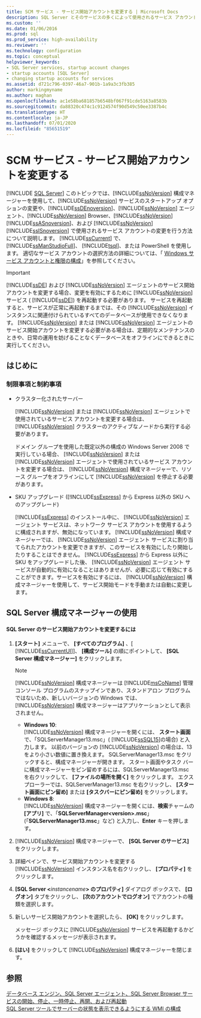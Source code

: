 ```yaml
---
title: SCM サービス - サービス開始アカウントを変更する | Microsoft Docs
description: SQL Server とそのサービスの多くによって使用されるサービス アカウントを変更する方法について説明します。 サービス アカウントの変更に関する制限事項と制約事項について説明します。
ms.custom: ''
ms.date: 01/06/2016
ms.prod: sql
ms.prod_service: high-availability
ms.reviewer: ''
ms.technology: configuration
ms.topic: conceptual
helpviewer_keywords:
- SQL Server services, startup account changes
- startup accounts [SQL Server]
- changing startup accounts for services
ms.assetid: d721c796-0397-46a7-901b-1a9a3c3fb385
author: markingmyname
ms.author: maghan
ms.openlocfilehash: ac1e58ba681857b6548bf067f91cde5163a8583b
ms.sourcegitcommit: da88320c474c1c9124574f90d549c50ee3387b4c
ms.translationtype: HT
ms.contentlocale: ja-JP
ms.lasthandoff: 07/01/2020
ms.locfileid: "85651519"
---
```

# <a name="scm-services---change-the-service-startup-account"></a>SCM サービス - サービス開始アカウントを変更する
 [!INCLUDE [SQL Server](../../includes/applies-to-version/sqlserver.md)]
  このトピックでは、[!INCLUDE[ssNoVersion](../../includes/ssnoversion-md.md)] 構成マネージャーを使用して、[!INCLUDE[ssNoVersion](../../includes/ssnoversion-md.md)] サービスのスタートアップ オプションの変更や、[!INCLUDE[ssDEnoversion](../../includes/ssdenoversion-md.md)]、[!INCLUDE[ssNoVersion](../../includes/ssnoversion-md.md)] エージェント、[!INCLUDE[ssNoVersion](../../includes/ssnoversion-md.md)] Browser、[!INCLUDE[ssNoVersion](../../includes/ssnoversion-md.md)] [!INCLUDE[ssASnoversion](../../includes/ssasnoversion-md.md)]、および [!INCLUDE[ssNoVersion](../../includes/ssnoversion-md.md)] [!INCLUDE[ssISnoversion](../../includes/ssisnoversion-md.md)] で使用されるサービス アカウントの変更を行う方法について説明します。 [!INCLUDE[ssCurrent](../../includes/sscurrent-md.md)] で、 [!INCLUDE[ssManStudioFull](../../includes/ssmanstudiofull-md.md)]、 [!INCLUDE[tsql](../../includes/tsql-md.md)]、または PowerShell を使用します。 適切なサービス アカウントの選択方法の詳細については、「 [Windows サービス アカウントと権限の構成](../../database-engine/configure-windows/configure-windows-service-accounts-and-permissions.md)」を参照してください。  
  
> [!IMPORTANT]  
>  [!INCLUDE[ssDE](../../includes/ssde-md.md)] および [!INCLUDE[ssNoVersion](../../includes/ssnoversion-md.md)] エージェントのサービス開始アカウントを変更する場合、変更を有効にするために [!INCLUDE[ssNoVersion](../../includes/ssnoversion-md.md)] サービス ( [!INCLUDE[ssDE](../../includes/ssde-md.md)]) を再起動する必要があります。 サービスを再起動すると、サービスが正常に再起動するまでは、その [!INCLUDE[ssNoVersion](../../includes/ssnoversion-md.md)] インスタンスに関連付けられているすべてのデータベースが使用できなくなります。 [!INCLUDE[ssNoVersion](../../includes/ssnoversion-md.md)] または [!INCLUDE[ssNoVersion](../../includes/ssnoversion-md.md)] エージェントのサービス開始アカウントを変更する必要がある場合は、定期的なメンテナンスのときや、日常の運用を妨げることなくデータベースをオフラインにできるときに実行してください。  
  
##  <a name="before-you-begin"></a><a name="BeforeYouBegin"></a> はじめに  
  
###  <a name="limitations-and-restrictions"></a><a name="Restrictions"></a> 制限事項と制約事項  
  
-   クラスター化されたサーバー  
  
     [!INCLUDE[ssNoVersion](../../includes/ssnoversion-md.md)] または [!INCLUDE[ssNoVersion](../../includes/ssnoversion-md.md)] エージェントで使用されているサービス アカウントを変更する場合は、 [!INCLUDE[ssNoVersion](../../includes/ssnoversion-md.md)] クラスターのアクティブなノードから実行する必要があります。  
  
     ドメイン グループを使用した既定以外の構成の Windows Server 2008 で実行している場合、 [!INCLUDE[ssNoVersion](../../includes/ssnoversion-md.md)] または [!INCLUDE[ssNoVersion](../../includes/ssnoversion-md.md)] エージェントで使用されているサービス アカウントを変更する場合は、 [!INCLUDE[ssNoVersion](../../includes/ssnoversion-md.md)] 構成マネージャーで、リソース グループをオフラインにして [!INCLUDE[ssNoVersion](../../includes/ssnoversion-md.md)] を停止する必要があります。  
  
-   SKU アップグレード ([!INCLUDE[ssExpress](../../includes/ssexpress-md.md)] から Express 以外の SKU へのアップグレード)  
  
     [!INCLUDE[ssExpress](../../includes/ssexpress-md.md)] のインストール中に、 [!INCLUDE[ssNoVersion](../../includes/ssnoversion-md.md)] エージェント サービスは、ネットワーク サービス アカウントを使用するように構成されますが、無効になっています。 [!INCLUDE[ssNoVersion](../../includes/ssnoversion-md.md)] 構成マネージャーでは、 [!INCLUDE[ssNoVersion](../../includes/ssnoversion-md.md)] エージェント サービスに割り当てられたアカウントを変更できますが、このサービスを有効にしたり開始したりすることはできません。 [!INCLUDE[ssExpress](../../includes/ssexpress-md.md)] から Express 以外に SKU をアップグレードした後、 [!INCLUDE[ssNoVersion](../../includes/ssnoversion-md.md)] エージェント サービスが自動的に有効になることはありませんが、必要に応じて有効にすることができます。サービスを有効にするには、 [!INCLUDE[ssNoVersion](../../includes/ssnoversion-md.md)] 構成マネージャーを使用して、サービス開始モードを手動または自動に変更します。  
  
##  <a name="using-sql-server-configuration-manager"></a><a name="SSMSProcedure"></a> SQL Server 構成マネージャーの使用  
  
#### <a name="to-change-the-sql-server-service-startup-account"></a>SQL Server のサービス開始アカウントを変更するには  
  
1.  **[スタート]** メニューで、 **[すべてのプログラム]** 、[ [!INCLUDE[ssCurrentUI](../../includes/sscurrentui-md.md)]]、 **[構成ツール]** の順にポイントして、 **[SQL Server 構成マネージャー]** をクリックします。  
  
    > [!NOTE]  
    >  [!INCLUDE[ssNoVersion](../../includes/ssnoversion-md.md)] 構成マネージャーは [!INCLUDE[msCoName](../../includes/msconame-md.md)] 管理コンソール プログラムのスナップインであり、スタンドアロン プログラムではないため、新しいバージョンの Windows では、 [!INCLUDE[ssNoVersion](../../includes/ssnoversion-md.md)] 構成マネージャーはアプリケーションとして表示されません。  
    >   
    >  -   **Windows 10**:  
    >          [!INCLUDE[ssNoVersion](../../includes/ssnoversion-md.md)] 構成マネージャーを開くには、 **スタート画面**で、「SQLServerManager13.msc」( [!INCLUDE[ssSQL15](../../includes/sssql15-md.md)]の場合) と入力します。 以前のバージョンの [!INCLUDE[ssNoVersion](../../includes/ssnoversion-md.md)] の場合は、13 をより小さい数値に置き換えます。 SQLServerManager13.msc をクリックすると、構成マネージャーが開きます。 スタート画面やタスク バーに構成マネージャーをピン留めするには、SQLServerManager13.msc を右クリックして、 **[ファイルの場所を開く]** をクリックします。 エクスプローラーでは、SQLServerManager13.msc を右クリックし、 **[スタート画面にピン留め]** または **[タスクバーにピン留め]** をクリックします。  
    > -   **Windows 8**:  
    >          [!INCLUDE[ssNoVersion](../../includes/ssnoversion-md.md)] 構成マネージャーを開くには、**検索**チャームの **[アプリ]** で、「**SQLServerManager\<version>.msc**」(「**SQLServerManager13.msc**」など) と入力し、**Enter** キーを押します。  
  
2.  [!INCLUDE[ssNoVersion](../../includes/ssnoversion-md.md)] 構成マネージャーで、 **[SQL Server のサービス]** をクリックします。  
  
3.  詳細ペインで、サービス開始アカウントを変更する [!INCLUDE[ssNoVersion](../../includes/ssnoversion-md.md)] インスタンス名を右クリックし、 **[プロパティ]** をクリックします。  
  
4.  **[SQL Server \<**_instancename_**> のプロパティ]** ダイアログ ボックスで、 **[ログオン]** タブをクリックし、 **[次のアカウントでログオン]** でアカウントの種類を選択します。  
  
5.  新しいサービス開始アカウントを選択したら、 **[OK]** をクリックします。  
  
     メッセージ ボックスに [!INCLUDE[ssNoVersion](../../includes/ssnoversion-md.md)] サービスを再起動するかどうかを確認するメッセージが表示されます。  
  
6.  **[はい]** をクリックして [!INCLUDE[ssNoVersion](../../includes/ssnoversion-md.md)] 構成マネージャーを閉じます。  
  
## <a name="see-also"></a>参照  
 [データベース エンジン、SQL Server エージェント、SQL Server Browser サービスの開始、停止、一時停止、再開、および再起動](../../database-engine/configure-windows/start-stop-pause-resume-restart-sql-server-services.md)   
 [SQL Server ツールでサーバーの状態を表示できるようにする WMI の構成](../../ssms/configure-wmi-to-show-server-status-in-sql-server-tools.md)  
  
  
